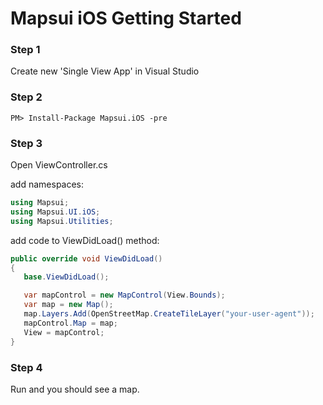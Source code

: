# Mapsui iOS Getting Started

### Step 1 

Create new 'Single View App' in Visual Studio

### Step 2

```console
PM> Install-Package Mapsui.iOS -pre
```

### Step 3

Open ViewController.cs 

add namespaces:

```csharp
using Mapsui;
using Mapsui.UI.iOS;
using Mapsui.Utilities;
```

add code to ViewDidLoad() method:

```csharp
public override void ViewDidLoad()
{
   base.ViewDidLoad();

   var mapControl = new MapControl(View.Bounds);
   var map = new Map();
   map.Layers.Add(OpenStreetMap.CreateTileLayer("your-user-agent"));
   mapControl.Map = map;
   View = mapControl;
}
```

### Step 4

Run and you should see a map.
